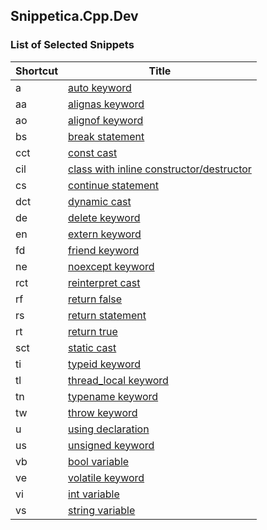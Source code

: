 ## Snippetica.Cpp.Dev

### List of Selected Snippets

Shortcut | Title
-------- | -----
a|[auto keyword](AutoKeyword.snippet)
aa|[alignas keyword](AlignAsKeyword.snippet)
ao|[alignof keyword](AlignOfKeyword.snippet)
bs|[break statement](BreakStatement.snippet)
cct|[const cast](ConstCast.snippet)
cil|[class with inline constructor/destructor](ClassWithInlineConstructorDestructor.snippet)
cs|[continue statement](ContinueStatement.snippet)
dct|[dynamic cast](DynamicCast.snippet)
de|[delete keyword](DeleteKeyword.snippet)
en|[extern keyword](ExternKeyword.snippet)
fd|[friend keyword](FriendKeyword.snippet)
ne|[noexcept keyword](NoExceptKeyword.snippet)
rct|[reinterpret cast](ReinterpretCast.snippet)
rf|[return false](ReturnFalse.snippet)
rs|[return statement](ReturnStatement.snippet)
rt|[return true](ReturnTrue.snippet)
sct|[static cast](StaticCast.snippet)
ti|[typeid keyword](TypeIdKeyword.snippet)
tl|[thread\_local keyword](ThreadLocalKeyword.snippet)
tn|[typename keyword](TypeNameKeyword.snippet)
tw|[throw keyword](ThrowKeyword.snippet)
u|[using declaration](UsingDeclaration.snippet)
us|[unsigned keyword](UnsignedKeyword.snippet)
vb|[bool variable](BoolVariable.snippet)
ve|[volatile keyword](VolatileKeyword.snippet)
vi|[int variable](IntVariable.snippet)
vs|[string variable](StringVariable.snippet)
